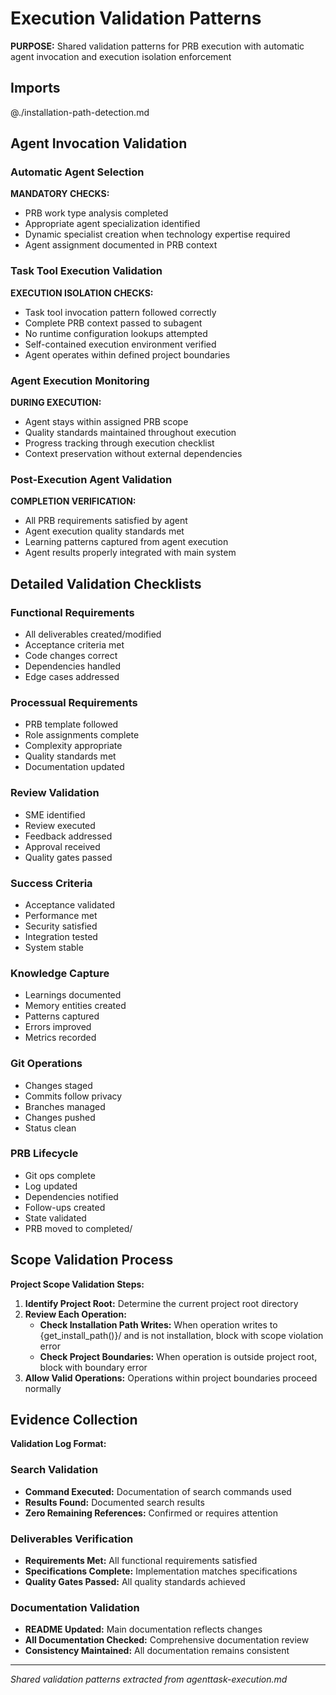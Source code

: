 # Execution Validation Patterns

**PURPOSE:** Shared validation patterns for PRB execution with automatic agent invocation and execution isolation enforcement

## Imports

@./installation-path-detection.md

## Agent Invocation Validation

### Automatic Agent Selection
**MANDATORY CHECKS:**
- PRB work type analysis completed
- Appropriate agent specialization identified
- Dynamic specialist creation when technology expertise required
- Agent assignment documented in PRB context

### Task Tool Execution Validation
**EXECUTION ISOLATION CHECKS:**
- Task tool invocation pattern followed correctly
- Complete PRB context passed to subagent
- No runtime configuration lookups attempted
- Self-contained execution environment verified
- Agent operates within defined project boundaries

### Agent Execution Monitoring
**DURING EXECUTION:**
- Agent stays within assigned PRB scope
- Quality standards maintained throughout execution
- Progress tracking through execution checklist
- Context preservation without external dependencies

### Post-Execution Agent Validation
**COMPLETION VERIFICATION:**
- All PRB requirements satisfied by agent
- Agent execution quality standards met
- Learning patterns captured from agent execution
- Agent results properly integrated with main system

## Detailed Validation Checklists

### Functional Requirements
- All deliverables created/modified
- Acceptance criteria met
- Code changes correct
- Dependencies handled
- Edge cases addressed

### Processual Requirements  
- PRB template followed
- Role assignments complete
- Complexity appropriate
- Quality standards met
- Documentation updated

### Review Validation
- SME identified
- Review executed
- Feedback addressed
- Approval received
- Quality gates passed

### Success Criteria
- Acceptance validated
- Performance met
- Security satisfied
- Integration tested
- System stable

### Knowledge Capture
- Learnings documented
- Memory entities created
- Patterns captured
- Errors improved
- Metrics recorded

### Git Operations
- Changes staged
- Commits follow privacy
- Branches managed
- Changes pushed
- Status clean

### PRB Lifecycle
- Git ops complete
- Log updated
- Dependencies notified
- Follow-ups created
- State validated
- PRB moved to completed/

## Scope Validation Process

**Project Scope Validation Steps:**

1. **Identify Project Root:** Determine the current project root directory
2. **Review Each Operation:**
   - **Check Installation Path Writes:** When operation writes to {get_install_path()}/ and is not installation, block with scope violation error
   - **Check Project Boundaries:** When operation is outside project root, block with boundary error
3. **Allow Valid Operations:** Operations within project boundaries proceed normally

## Evidence Collection

**Validation Log Format:**

### Search Validation
- **Command Executed:** Documentation of search commands used
- **Results Found:** Documented search results
- **Zero Remaining References:** Confirmed or requires attention

### Deliverables Verification
- **Requirements Met:** All functional requirements satisfied
- **Specifications Complete:** Implementation matches specifications
- **Quality Gates Passed:** All quality standards achieved

### Documentation Validation
- **README Updated:** Main documentation reflects changes
- **All Documentation Checked:** Comprehensive documentation review
- **Consistency Maintained:** All documentation remains consistent

---
*Shared validation patterns extracted from agenttask-execution.md*